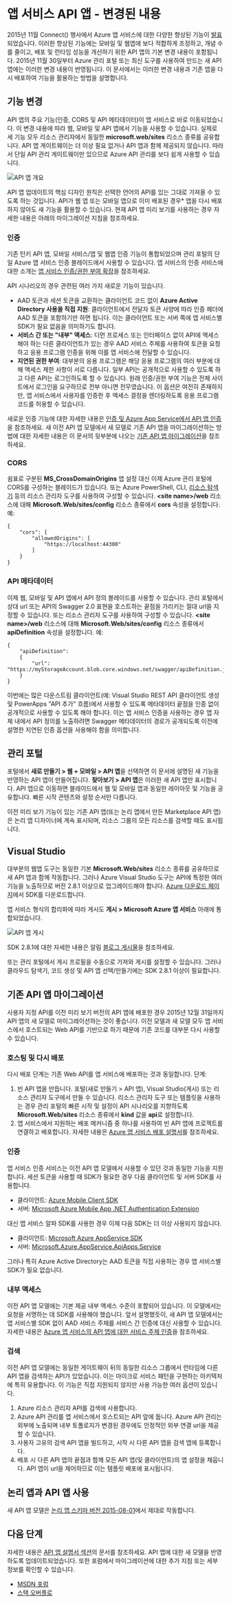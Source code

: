 <properties
	pageTitle="앱 서비스 API 앱 - 변경된 내용 | Microsoft Azure"
	description="Azure 앱 서비스의 API 앱에 대한 새로운 기능을 알아봅니다."
	services="app-service\api"
	documentationCenter=".net"
	authors="mohitsriv"
	manager="wpickett"
	editor="tdykstra"/>

<tags
	ms.service="app-service-api"
	ms.workload="na"
	ms.tgt_pltfrm="na"
	ms.devlang="na"
	ms.topic="article"
	ms.date="01/13/2016"
	ms.author="mohisri"/>

# 앱 서비스 API 앱 - 변경된 내용

2015년 11월 Connect() 행사에서 Azure 앱 서비스에 대한 다양한 향상된 기능이 [발표](https://azure.microsoft.com/blog/azure-app-service-updates-november-2015/)되었습니다. 이러한 향상된 기능에는 모바일 및 웹앱에 보다 적합하게 조정하고, 개념 수를 줄이고, 배포 및 런타임 성능을 개선하기 위한 API 앱의 기본 변경 내용이 포함됩니다. 2015년 11월 30일부터 Azure 관리 포털 또는 최신 도구를 사용하여 만드는 새 API 앱에는 이러한 변경 내용이 반영됩니다. 이 문서에서는 이러한 변경 내용과 기존 앱을 다시 배포하여 기능을 활용하는 방법을 설명합니다.

## 기능 변경
API 앱의 주요 기능(인증, CORS 및 API 메타데이터)이 앱 서비스로 바로 이동되었습니다. 이 변경 내용에 따라 웹, 모바일 및 API 앱에서 기능을 사용할 수 있습니다. 실제로 세 기능 모두 리소스 관리자에서 동일한 **microsoft.web/sites** 리소스 종류를 공유합니다. API 앱 게이트웨이는 더 이상 필요 없거나 API 앱과 함께 제공되지 않습니다. 따라서 단일 API 관리 게이트웨이만 있으므로 Azure API 관리를 보다 쉽게 사용할 수 있습니다.

![API 앱 개요](./media/app-service-api-whats-changed/api-apps-overview.png)

API 앱 업데이트의 핵심 디자인 원칙은 선택한 언어의 API를 있는 그대로 가져올 수 있도록 하는 것입니다. API가 웹 앱 또는 모바일 앱으로 이미 배포된 경우* 앱을 다시 배포하지 않아도 새 기능을 활용할 수 있습니다. 현재 API 앱 미리 보기를 사용하는 경우 자세한 내용은 아래의 마이그레이션 지침을 참조하세요.

### 인증
기존 턴키 API 앱, 모바일 서비스/앱 및 웹앱 인증 기능이 통합되었으며 관리 포털의 단일 Azure 앱 서비스 인증 블레이드에서 사용할 수 있습니다. 앱 서비스의 인증 서비스에 대한 소개는 [앱 서비스 인증/권한 부여 확장](https://azure.microsoft.com/blog/announcing-app-service-authentication-authorization/)을 참조하세요.

API 시나리오의 경우 관련된 여러 가지 새로운 기능이 있습니다.

- AAD 토큰과 세션 토큰을 교환하는 클라이언트 코드 없이 **Azure Active Directory 사용을 직접 지원**: 클라이언트에서 전달자 토큰 사양에 따라 인증 헤더에 AAD 토큰을 포함하기만 하면 됩니다. 이는 클라이언트 또는 서버 쪽에 앱 서비스별 SDK가 필요 없음을 의미하기도 합니다. 
- **서비스 간 또는 "내부" 액세스**: 디먼 프로세스 또는 인터페이스 없이 API에 액세스해야 하는 다른 클라이언트가 있는 경우 AAD 서비스 주체를 사용하여 토큰을 요청하고 응용 프로그램 인증을 위해 이를 앱 서비스에 전달할 수 있습니다.
- **지연된 권한 부여**: 대부분의 응용 프로그램은 해당 응용 프로그램의 여러 부분에 대해 액세스 제한 사항이 서로 다릅니다. 일부 API는 공개적으로 사용할 수 있도록 하고 다른 API는 로그인하도록 할 수 있습니다. 원래 인증/권한 부여 기능은 전체 사이트에서 로그인을 요구하므로 전부 아니면 전무였습니다. 이 옵션은 여전히 존재하지만, 앱 서비스에서 사용자를 인증한 후 액세스 결정을 렌더링하도록 응용 프로그램 코드를 허용할 수 있습니다.
 
새로운 인증 기능에 대한 자세한 내용은 [인증 및 Azure App Service에서 API 앱 인증](app-service-api-authentication.md)을 참조하세요. 새 이전 API 앱 모델에서 새 모델로 기존 API 앱을 마이그레이션하는 방법에 대한 자세한 내용은 이 문서의 뒷부분에 나오는 [기존 API 앱 마이그레이션](#migrating-existing-api-apps)을 참조하세요.
 
### CORS
쉼표로 구분된 **MS\_CrossDomainOrigins** 앱 설정 대신 이제 Azure 관리 포털에 CORS를 구성하는 블레이드가 있습니다. 또는 Azure PowerShell, CLI, [리소스 탐색기](https://resources.azure.com/) 등의 리소스 관리자 도구를 사용하여 구성할 수 있습니다. **&lt;site name&gt;/web** 리소스에 대해 **Microsoft.Web/sites/config** 리소스 종류에서 **cors** 속성을 설정합니다. 예:

    {
        "cors": {
            "allowedOrigins": [
                "https://localhost:44300"
            ]
        }
    } 

### API 메타데이터
이제 웹, 모바일 및 API 앱에서 API 정의 블레이드를 사용할 수 있습니다. 관리 포털에서 상대 url 또는 API의 Swagger 2.0 표현을 호스트하는 끝점을 가리키는 절대 url을 지정할 수 있습니다. 또는 리소스 관리자 도구를 사용하여 구성할 수 있습니다. **&lt;site name&gt;/web** 리소스에 대해 **Microsoft.Web/sites/config** 리소스 종류에서 **apiDefinition** 속성을 설정합니다. 예:

    {
        "apiDefinition":
        {
            "url": "https://myStorageAccount.blob.core.windows.net/swagger/apiDefinition.json"
        }
    }

이번에는 많은 다운스트림 클라이언트(예: Visual Studio REST API 클라이언트 생성 및 PowerApps "API 추가" 흐름)에서 사용할 수 있도록 메타데이터 끝점을 인증 없이 공개적으로 사용할 수 있도록 해야 합니다. 이는 앱 서비스 인증을 사용하는 경우 앱 자체 내에서 API 정의를 노출하려면 Swagger 메타데이터의 경로가 공개되도록 이전에 설명한 지연된 인증 옵션을 사용해야 함을 의미합니다.

## 관리 포털
포털에서 **새로 만들기 > 웹 + 모바일 > API 앱**을 선택하면 이 문서에 설명된 새 기능을 반영하는 API 앱이 만들어집니다. **찾아보기 > API 앱**은 이러한 새 API 앱만 표시합니다. API 앱으로 이동하면 블레이드에서 웹 및 모바일 앱과 동일한 레이아웃 및 기능을 공유합니다. 빠른 시작 콘텐츠와 설정 순서만 다릅니다.

이전 미리 보기 기능이 있는 기존 API 앱(또는 논리 앱에서 만든 Marketplace API 앱)은 논리 앱 디자이너에 계속 표시되며, 리소스 그룹의 모든 리소스를 검색할 때도 표시됩니다.

## Visual Studio

대부분의 웹앱 도구는 동일한 기본 **Microsoft.Web/sites** 리소스 종류를 공유하므로 새 API 앱과 함께 작동합니다. 그러나 Azure Visual Studio 도구는 API에 특정한 여러 기능을 노출하므로 버전 2.8.1 이상으로 업그레이드해야 합니다. [Azure 다운로드 페이지](https://azure.microsoft.com/downloads/)에서 SDK를 다운로드합니다.

앱 서비스 형식의 합리화에 따라 게시도 **게시 > Microsoft Azure 앱 서비스** 아래에 통합되었습니다.

![API 앱 게시](./media/app-service-api-whats-changed/api-apps-publish.png)

SDK 2.8.1에 대한 자세한 내용은 알림 [블로그 게시물](https://azure.microsoft.com/blog/announcing-azure-sdk-2-8-1-for-net/)을 참조하세요.

또는 관리 포털에서 게시 프로필을 수동으로 가져와 게시를 설정할 수 있습니다. 그러나 클라우드 탐색기, 코드 생성 및 API 앱 선택/만들기에는 SDK 2.8.1 이상이 필요합니다.

## 기존 API 앱 마이그레이션
사용자 지정 API를 이전 미리 보기 버전의 API 앱에 배포한 경우 2015년 12월 31일까지 API 앱의 새 모델로 마이그레이션하는 것이 좋습니다. 이전 모델과 새 모델 모두 앱 서비스에서 호스트되는 Web API를 기반으로 하기 때문에 기존 코드를 대부분 다시 사용할 수 있습니다.

### 호스팅 및 다시 배포
다시 배포 단계는 기존 Web API를 앱 서비스에 배포하는 것과 동일합니다. 단계:

1. 빈 API 앱을 만듭니다. 포털(새로 만들기 > API 앱), Visual Studio(게시) 또는 리소스 관리자 도구에서 만들 수 있습니다. 리소스 관리자 도구 또는 템플릿을 사용하는 경우 관리 포털의 빠른 시작 및 설정이 API 시나리오를 지향하도록 **Microsoft.Web/sites** 리소스 종류에서 **kind** 값을 **api**로 설정합니다.
2. 앱 서비스에서 지원하는 배포 메커니즘 중 하나를 사용하여 빈 API 앱에 프로젝트를 연결하고 배포합니다. 자세한 내용은 [Azure 앱 서비스 배포 설명서](../app-service-web/web-sites-deploy.md)를 참조하세요. 
  
### 인증
앱 서비스 인증 서비스는 이전 API 앱 모델에서 사용할 수 있던 것과 동일한 기능을 지원합니다. 세션 토큰을 사용할 때 SDK가 필요한 경우 다음 클라이언트 및 서버 SDK를 사용합니다.

- 클라이언트: [Azure Mobile Client SDK](http://www.nuget.org/packages/Microsoft.Azure.Mobile.Client/)
- 서버: [Microsoft Azure Mobile App .NET Authentication Extension](http://www.nuget.org/packages/Microsoft.Azure.Mobile.Server.Authentication/) 

대신 앱 서비스 알파 SDK를 사용한 경우 이제 다음 SDK는 더 이상 사용되지 않습니다.

- 클라이언트: [Microsoft Azure AppService SDK](http://www.nuget.org/packages/Microsoft.Azure.AppService)
- 서버: [Microsoft.Azure.AppService.ApiApps.Service](http://www.nuget.org/packages/Microsoft.Azure.AppService.ApiApps.Service)

그러나 특히 Azure Active Directory는 AAD 토큰을 직접 사용하는 경우 앱 서비스별 SDK가 필요 없습니다.

### 내부 액세스
이전 API 앱 모델에는 기본 제공 내부 액세스 수준이 포함되어 있습니다. 이 모델에서는 요청을 서명하는 데 SDK를 사용해야 했습니다. 앞서 설명했듯이, 새 API 앱 모델에서는 앱 서비스별 SDK 없이 AAD 서비스 주체를 서비스 간 인증에 대신 사용할 수 있습니다. 자세한 내용은 [Azure 앱 서비스의 API 앱에 대한 서비스 주체 인증](app-service-api-dotnet-service-principal-auth.md)을 참조하세요.

### 검색
이전 API 앱 모델에는 동일한 게이트웨이 뒤의 동일한 리소스 그룹에서 런타임에 다른 API 앱을 검색하는 API가 있었습니다. 이는 마이크로 서비스 패턴을 구현하는 아키텍처에 특히 유용합니다. 이 기능은 직접 지원되지 않지만 사용 가능한 여러 옵션이 있습니다.

1. Azure 리소스 관리자 API를 검색에 사용합니다.
2. Azure API 관리를 앱 서비스에서 호스트되는 API 앞에 둡니다. Azure API 관리는 외부에 노출되며 내부 토폴로지가 변경된 경우에도 안정적인 외부 연결 url을 제공할 수 있습니다.
3. 사용자 고유의 검색 API 앱을 빌드하고, 시작 시 다른 API 앱을 검색 앱에 등록합니다.
4. 배포 시 다른 API 앱의 끝점과 함께 모든 API 앱(및 클라이언트)의 앱 설정을 채웁니다. API 앱이 url을 제어하므로 이는 템플릿 배포에 표시됩니다.

## 논리 앱과 API 앱 사용

새 API 앱 모델은 [논리 앱 스키마 버전 2015-08-01](../app-service-logic/app-service-logic-schema-2015-08-01.md)에서 제대로 작동합니다.

## 다음 단계

자세한 내용은 [API 앱 설명서 섹션](https://azure.microsoft.com/documentation/services/app-service/api/)의 문서를 참조하세요. API 앱에 대한 새 모델을 반영하도록 업데이트되었습니다. 또한 포럼에서 마이그레이션에 대한 추가 지침 또는 세부 정보를 확인할 수 있습니다.

- [MSDN 포럼](https://social.msdn.microsoft.com/Forums/ko-KR/home?forum=AzureAPIApps)
- [스택 오버플로](http://stackoverflow.com/questions/tagged/azure-api-apps)

<!---HONumber=AcomDC_0427_2016-->